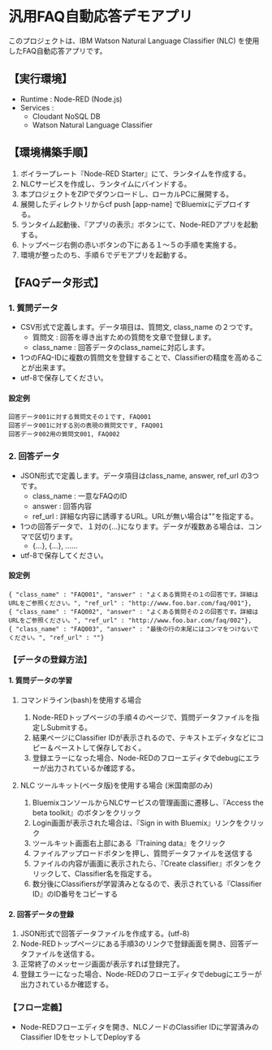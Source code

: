 ﻿# 汎用FAQ自動応答デモアプリ

このプロジェクトは、IBM Watson Natural Language Classifier (NLC) を使用したFAQ自動応答アプリです。

## 【実行環境】

- Runtime : Node-RED (Node.js)
- Services :
    - Cloudant NoSQL DB
    - Watson Natural Language Classifier

## 【環境構築手順】

1. ボイラープレート『Node-RED Starter』にて、ランタイムを作成する。
1. NLCサービスを作成し、ランタイムにバインドする。
1. 本プロジェクトをZIPでダウンロードし、ローカルPCに展開する。
1. 展開したディレクトリからcf push [app-name] でBluemixにデプロイする。
1. ランタイム起動後、『アプリの表示』ボタンにて、Node-REDアプリを起動する。
1. トップページ右側の赤いボタンの下にある１～５の手順を実施する。
1. 環境が整ったのち、手順６でデモアプリを起動する。

## 【FAQデータ形式】

### 1. 質問データ

- CSV形式で定義します。データ項目は、質問文, class_name の２つです。
    - 質問文 : 回答を導き出すための質問を文章で登録します。
    - class_name : 回答データのclass_nameに対応します。
- 1つのFAQ-IDに複数の質問文を登録することで、Classifierの精度を高めることが出来ます。
- utf-8で保存してください。

#### 設定例

~~~~
回答データ001に対する質問文その１です, FAQ001
回答データ001に対する別の表現の質問文です, FAQ001
回答データ002用の質問文001, FAQ002
~~~~

### 2. 回答データ

- JSON形式で定義します。データ項目はclass_name, answer, ref_url の3つです。
    - class_name : 一意なFAQのID
    - answer : 回答内容
    - ref_url : 詳細な内容に誘導するURL。URLが無い場合は""を指定する。
- 1つの回答データで、１対の{...}になります。データが複数ある場合は、コンマで区切ります。
    - {...}, {...}, ......
- utf-8で保存してください。

#### 設定例

~~~~
{ "class_name" : "FAQ001", "answer" : "よくある質問その１の回答です。詳細はURLをご参照ください。", "ref_url" : "http://www.foo.bar.com/faq/001"},
{ "class_name" : "FAQ002", "answer" : "よくある質問その２の回答です。詳細はURLをご参照ください。", "ref_url" : "http://www.foo.bar.com/faq/002"},
{ "class_name" : "FAQ003", "answer" : "最後の行の末尾にはコンマをつけないでください。", "ref_url" : ""}
~~~~

### 【データの登録方法】

#### 1. 質問データの学習

1. コマンドライン(bash)を使用する場合
    1. Node-REDトップページの手順４のページで、質問データファイルを指定しSubmitする。
    1. 結果ページにClassifier IDが表示されるので、テキストエディタなどにコピー＆ペーストして保存しておく。
    1. 登録エラーになった場合、Node-REDのフローエディタでdebugにエラーが出力されているか確認する。


1. NLC ツールキット(ベータ版)を使用する場合 (米国南部のみ)
    1. BluemixコンソールからNLCサービスの管理画面に遷移し、『Access the beta toolkit』のボタンをクリック
    1. Login画面が表示された場合は、『Sign in with Bluemix』リンクをクリック
    1. ツールキット画面右上部にある『Training data』をクリック
    1. ファイルアップロードボタンを押し、質問データファイルを送信する
    1. ファイルの内容が画面に表示されたら、『Create classifier』ボタンをクリックして、Classifier名を指定する。
    1. 数分後にClassifiersが学習済みとなるので、表示されている『Classifier ID』のID番号をコピーする

#### 2. 回答データの登録

1. JSON形式で回答データファイルを作成する。(utf-8)
1. Node-REDトップページにある手順3のリンクで登録画面を開き、回答データファイルを送信する。
1. 正常終了のメッセージ画面が表示すれば登録完了。
1. 登録エラーになった場合、Node-REDのフローエディタでdebugにエラーが出力されているか確認する。

### 【フロー定義】

- Node-REDフローエディタを開き、NLCノードのClassifier IDに学習済みのClassifier IDをセットしてDeployする
